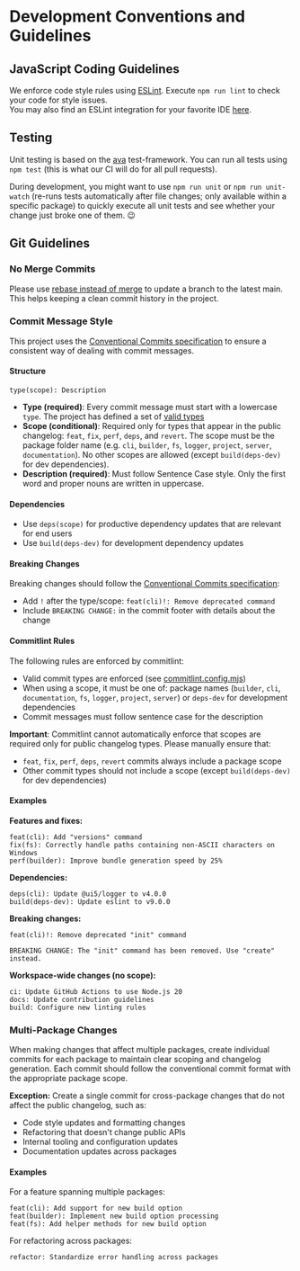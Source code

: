 # Development Conventions and Guidelines
## JavaScript Coding Guidelines
We enforce code style rules using [ESLint](https://eslint.org). Execute `npm run lint` to check your code for style issues.  
You may also find an ESLint integration for your favorite IDE [here](https://eslint.org/docs/user-guide/integrations).

## Testing
Unit testing is based on the [ava](https://github.com/avajs/ava) test-framework. You can run all tests using `npm test` (this is what our CI will do for all pull requests).

During development, you might want to use `npm run unit` or `npm run unit-watch` (re-runs tests automatically after file changes; only available within a specific package) to quickly execute all unit tests and see whether your change just broke one of them. 😉

## Git Guidelines
### No Merge Commits
Please use [rebase instead of merge](https://www.atlassian.com/git/tutorials/merging-vs-rebasing) to update a branch to the latest main. This helps keeping a clean commit history in the project.

### Commit Message Style

This project uses the [Conventional Commits specification](https://www.conventionalcommits.org/) to ensure a consistent way of dealing with commit messages.

#### Structure

```
type(scope): Description
```

- **Type (required)**: Every commit message must start with a lowercase `type`. The project has defined a set of [valid types](../commitlint.config.mjs#L10)
- **Scope (conditional)**: Required only for types that appear in the public changelog: `feat`, `fix`, `perf`, `deps`, and `revert`. The scope must be the package folder name (e.g. `cli`, `builder`, `fs`, `logger`, `project`, `server`, `documentation`). No other scopes are allowed (except `build(deps-dev)` for dev dependencies).
- **Description (required)**: Must follow Sentence Case style. Only the first word and proper nouns are written in uppercase.

#### Dependencies

- Use `deps(scope)` for productive dependency updates that are relevant for end users
- Use `build(deps-dev)` for development dependency updates

#### Breaking Changes

Breaking changes should follow the [Conventional Commits specification](https://www.conventionalcommits.org/):
- Add `!` after the type/scope: `feat(cli)!: Remove deprecated command`
- Include `BREAKING CHANGE:` in the commit footer with details about the change

#### Commitlint Rules

The following rules are enforced by commitlint:
- Valid commit types are enforced (see [commitlint.config.mjs](../commitlint.config.mjs))
- When using a scope, it must be one of: package names (`builder`, `cli`, `documentation`, `fs`, `logger`, `project`, `server`) or `deps-dev` for development dependencies
- Commit messages must follow sentence case for the description

**Important**: Commitlint cannot automatically enforce that scopes are required only for public changelog types. Please manually ensure that:
- `feat`, `fix`, `perf`, `deps`, `revert` commits always include a package scope
- Other commit types should not include a scope (except `build(deps-dev)` for dev dependencies) 

#### Examples

**Features and fixes:**
```
feat(cli): Add "versions" command
fix(fs): Correctly handle paths containing non-ASCII characters on Windows
perf(builder): Improve bundle generation speed by 25%
```

**Dependencies:**
```
deps(cli): Update @ui5/logger to v4.0.0
build(deps-dev): Update eslint to v9.0.0
```

**Breaking changes:**
```
feat(cli)!: Remove deprecated "init" command

BREAKING CHANGE: The "init" command has been removed. Use "create" instead.
```

**Workspace-wide changes (no scope):**
```
ci: Update GitHub Actions to use Node.js 20
docs: Update contribution guidelines
build: Configure new linting rules
```

### Multi-Package Changes

When making changes that affect multiple packages, create individual commits for each package to maintain clear scoping and changelog generation. Each commit should follow the conventional commit format with the appropriate package scope.

**Exception:** Create a single commit for cross-package changes that do not affect the public changelog, such as:
- Code style updates and formatting changes
- Refactoring that doesn't change public APIs
- Internal tooling and configuration updates
- Documentation updates across packages

#### Examples

For a feature spanning multiple packages:
```
feat(cli): Add support for new build option
feat(builder): Implement new build option processing
feat(fs): Add helper methods for new build option
```

For refactoring across packages:
```
refactor: Standardize error handling across packages
```
